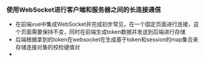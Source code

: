 ### 使用WebSocket进行客户端和服务器之间的长连接通信

* 在前端vue中集成WebSocket并完成初步常见，在一个固定页面进行连接，这个页面需要保持不变，同时在前端生成token数据并发送到后端进行存储
* 后端根据拿到的token在websocket在生成基于token和session的map集合来存储连接对象的校检键值对
* 

